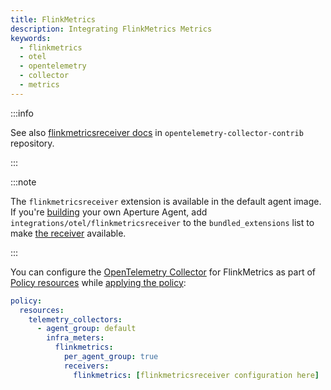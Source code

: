 ```yaml
---
title: FlinkMetrics
description: Integrating FlinkMetrics Metrics
keywords:
  - flinkmetrics
  - otel
  - opentelemetry
  - collector
  - metrics
---
```


:::info

See also [flinkmetricsreceiver docs][receiver] in
`opentelemetry-collector-contrib` repository.

:::

:::note

The `flinkmetricsreceiver` extension is available in the default agent image. If
you're [building][build] your own Aperture Agent, add
`integrations/otel/flinkmetricsreceiver` to the `bundled_extensions` list to
make [the receiver][receiver] available.

:::

You can configure the [OpenTelemetry Collector][opentelemetry-collector] for
FlinkMetrics as part of [Policy resources][policy-resources] while [applying the
policy][applying-policy]:

```yaml
policy:
  resources:
    telemetry_collectors:
      - agent_group: default
        infra_meters:
          flinkmetrics:
            per_agent_group: true
            receivers:
              flinkmetrics: [flinkmetricsreceiver configuration here]
```

[build]: /reference/aperturectl/build/agent/agent.md
[receiver]:
  https://github.com/open-telemetry/opentelemetry-collector-contrib/tree/main/receiver/flinkmetricsreceiver
[opentelemetry-collector]: /reference/configuration/spec.md#telemetry-collector
[applying-policy]: /use-cases/use-cases.md
[policy-resources]: /reference/configuration/spec.md#resources
